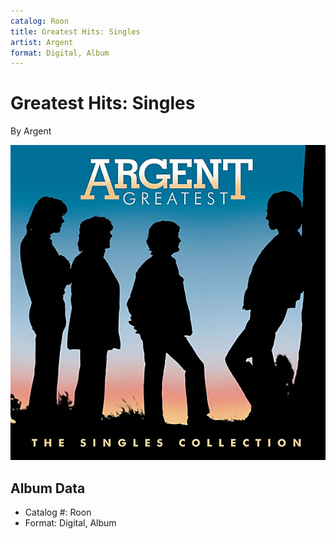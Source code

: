 ```yaml
---
catalog: Roon
title: Greatest Hits: Singles
artist: Argent
format: Digital, Album
---
```


# Greatest Hits: Singles

By Argent

![](../../assets/albumcovers/Argent-Greatest_Hits-_Singles.png)

## Album Data

- Catalog #: Roon
- Format: Digital, Album

